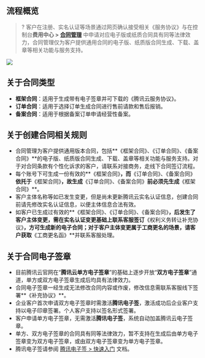 ## 流程概览

>? 客户在注册、实名认证等场景通过网页确认接受相关《服务协议》与在控制台**费用中心 > [合同管理](https://console.cloud.tencent.com/expense/contract)** 中申请对应电子版或纸质合同具有同等法律效力，合同管理仅为客户提供通用合同的电子版、纸质版合同生成、下载、盖章等相关功能与服务支持。
>

![](https://qcloudimg.tencent-cloud.cn/raw/a53f0e7d2168de4e756782ee5e5b03d2.png)

## 关于合同类型

- **框架合同**：适用于生成带有电子签章并可下载的《腾讯云服务协议》。
- **订单合同**：适用于选择订单生成合同进行售前请款和售后报销。
- **备案合同**：适用于根据备案订单申请经营性备案。

## 关于创建合同相关规则

- 合同管理为客户提供通用版本合同，包括**《框架合同》、《订单合同》、《备案合同》**的电子版、纸质版合同生成、下载、盖章等相关功能与服务支持。对于对合同条款有个性化诉求的客户，请联系对接商务，走线下合同签订流程。
- 每个账号下可生成一份有效的**《框架合同》**，而**《订单合同》、《备案合同》**依托于**《框架合同》**，故生成**《订单合同》、《备案合同》**前必须先生成**《框架合同》**。
- 客户主体名称等如已发生变更，但是尚未更新腾讯云实名认证信息，创建合同前请先修改实名认证信息，以便主体信息合法有效。
- 如客户已生成过有效的**《框架合同》、《订单合同》、《备案合同》**，后发生了客户主体变更，需在实名认证变更基础上联系客服签订**《权利义务转让补充协议》**，方可生成新的电子合同；对于客户主体变更属于工商更名的场景，请客户获取**《工商更名函》**并联系客服处理。

## 关于合同电子签章

- 目前腾讯云官网在“**腾讯云单方电子签章**”的基础上逐步开放“**双方电子签章**”通道，单方或双方电子签章生成后均具有法律效力。
- 合同电子签章一经生成无法修改合同内容或作废，修改信息需联系客服线下签署**《补充协议》**。
- 企业客户首次申请双方电子签章时需激活**腾讯电子签**，激活成功后企业客户支持以电子印章签署。个人客户支持以签名形式签署。
- 客户申请单方电子签章，无需激活**腾讯电子签**，系统自动加盖腾讯云电子签章。
- 单方、双方电子签章的合同具有同等法律效力，暂不支持在生成后由单方电子签章变为双方电子签章，或由双方电子签章变为单方电子签章。
- 腾讯电子签请参阅 [腾讯电子签 > 快速入门](https://cloud.tencent.com/document/product/1323/53882) 文档。
